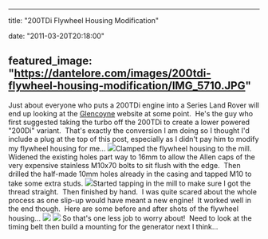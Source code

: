 
---
title: "200TDi Flywheel Housing Modification"

date: "2011-03-20T20:18:00"

featured_image: "https://dantelore.com/images/200tdi-flywheel-housing-modification/IMG_5710.JPG"
---


Just about everyone who puts a 200TDi engine into a Series Land Rover will end up looking at the <a href="http://www.glencoyne.co.uk/200di.htm">Glencoyne</a> website at some point.  He's the guy who first suggested taking the turbo off the 200TDi to create a lower powered "200Di" variant.  That's exactly the conversion I am doing so I thought I'd include a plug at the top of this post, especially as I didn't pay him to modify my flywheel housing for me...
<a href="https://lh3.googleusercontent.com/-aDRPc-H9uHE/TYZdrVz_azI/AAAAAAAACRQ/mP9qRFMWYZw/s1600/IMG_5710.JPG"><img src="https://dantelore.com/images/200tdi-flywheel-housing-modification/IMG_5710.JPG"/></a>Clamped the flywheel housing to the mill.  Widened the existing holes part way to 16mm to allow the Allen caps of the very expensive stainless M10x70 bolts to sit flush with the edge.  Then drilled the half-made 10mm holes already in the casing and tapped M10 to take some extra studs.
<a href="https://lh3.googleusercontent.com/-zRxsZmbagYI/TYZdsA-s1II/AAAAAAAACRU/unm7Y6-tkTM/s1600/IMG_5711.JPG"><img src="https://dantelore.com/images/200tdi-flywheel-housing-modification/IMG_5711.JPG"/></a>Started tapping in the mill to make sure I got the thread straight.  Then finished by hand.  I was quite scared about the whole process as one slip-up would have meant a new engine!  It worked well in the end though.  Here are some before and after shots of the flywheel housing...
<a href="https://lh5.googleusercontent.com/-bataKsnFiuk/TYZdqVRRhjI/AAAAAAAACRM/l4R1h9AHwWA/s1600/IMG_5642.JPG"><img src="https://dantelore.com/images/200tdi-flywheel-housing-modification/IMG_5642.JPG"/></a>
<a href="https://lh6.googleusercontent.com/-i_nNUj6A8Xk/TYZdtBTz9vI/AAAAAAAACRY/4DcDDb4oXYo/s1600/IMG_5723.JPG"><img src="https://dantelore.com/images/200tdi-flywheel-housing-modification/IMG_5723.JPG"/></a>
So that's one less job to worry about!  Need to look at the timing belt then build a mounting for the generator next I think...